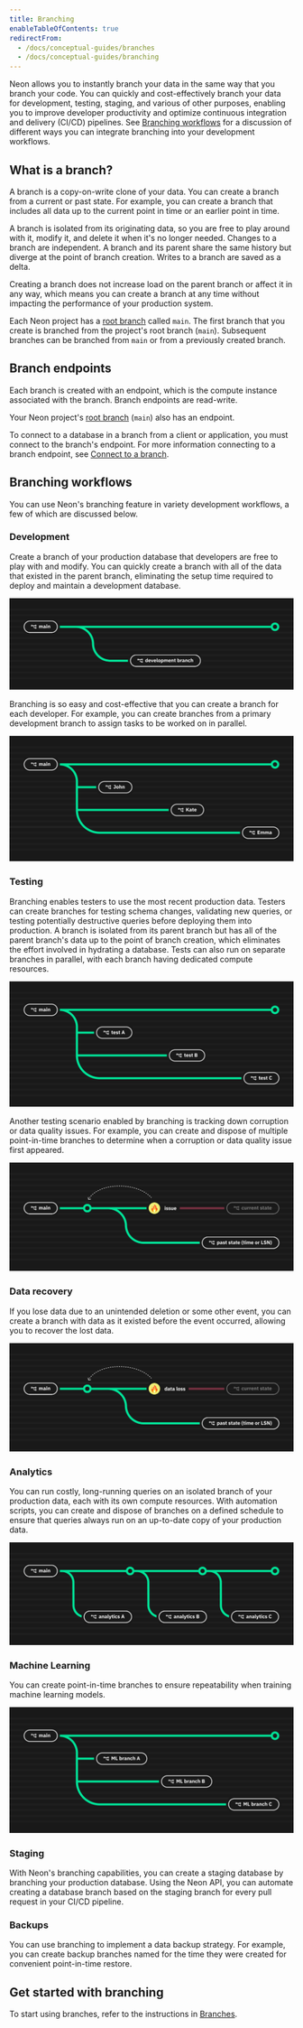 ```yaml
---
title: Branching
enableTableOfContents: true
redirectFrom:
  - /docs/conceptual-guides/branches
  - /docs/conceptual-guides/branching
---
```


<a id="branches-coming-soon/"></a>

Neon allows you to instantly branch your data in the same way that you branch your code. You can quickly and cost-effectively branch your data for development, testing, staging, and various of other purposes, enabling you to improve developer productivity and optimize continuous integration and delivery (CI/CD) pipelines. See [Branching workflows](#branching-workflows) for a discussion of different ways you can integrate branching into your development workflows.

## What is a branch?

A branch is a copy-on-write clone of your data. You can create a branch from a current or past state. For example, you can create a branch that includes all data up to the current point in time or an earlier point in time.

A branch is isolated from its originating data, so you are free to play around with it, modify it, and delete it when it's no longer needed. Changes to a branch are independent. A branch and its parent share the same history but diverge at the point of branch creation. Writes to a branch are saved as a delta.

Creating a branch does not increase load on the parent branch or affect it in any way, which means you can create a branch at any time without impacting the performance of your production system.

Each Neon project has a [root branch](../../reference/glossary#root-branch) called `main`. The first branch that you create is branched from the project's root branch (`main`). Subsequent branches can be branched from `main` or from a previously created branch.

## Branch endpoints

Each branch is created with an endpoint, which is the compute instance associated with the branch. Branch endpoints are read-write.

Your Neon project's [root branch](../../reference/glossary#root-branch) (`main`) also has an endpoint.

To connect to a database in a branch from a client or application, you must connect to the branch's endpoint. For more information connecting to a branch endpoint, see [Connect to a branch](../../manage/branches/#connect-to-a-branch).

## Branching workflows

You can use Neon's branching feature in variety development workflows, a few of which are discussed below.

### Development

Create a branch of your production database that developers are free to play with and modify. You can quickly create a branch with all of the data that existed in the parent branch, eliminating the setup time required to deploy and maintain a development database. 

![development environment branch](./images/branching_dev_env.png)

Branching is so easy and cost-effective that you can create a branch for each developer. For example, you can create branches from a primary development branch to assign tasks to be worked on in parallel.

![branch for each developer](./images/branching_each_dev.png)

### Testing

Branching enables testers to use the most recent production data. Testers can create branches for testing schema changes, validating new queries, or testing potentially destructive queries before deploying them into production. A branch is isolated from its parent branch but has all of the parent branch's data up to the point of branch creation, which eliminates the effort involved in hydrating a database. Tests can also run on separate branches in parallel, with each branch having dedicated compute resources.

![test environment branches](./images/branching_test.png)

Another testing scenario enabled by branching is tracking down corruption or data quality issues. For example, you can create and dispose of multiple point-in-time branches to determine when a corruption or data quality issue first appeared.

![data quality issue branch](./images/branching_issue.png)

### Data recovery

If you lose data due to an unintended deletion or some other event, you can create a branch with data as it existed before the event occurred, allowing you to recover the lost data.

![data recovery branch](./images/branching_data_loss.png)

### Analytics

You can run costly, long-running queries on an isolated branch of your production data, each with its own compute resources. With automation scripts, you can create and dispose of branches on a defined schedule to ensure that queries always run on an up-to-date copy of your production data.

![analytics branches](./images/branching_analytics.png)

### Machine Learning

You can create point-in-time branches to ensure repeatability when training machine learning models.

![ML branches](./images/branching_ml.png)

### Staging

With Neon's branching capabilities, you can create a staging database by branching your production database. Using the Neon API, you can automate creating a database branch based on the staging branch for every pull request in your CI/CD pipeline.

### Backups

You can use branching to implement a data backup strategy. For example, you can create backup branches named for the time they were created for convenient point-in-time restore.

## Get started with branching

To start using branches, refer to the instructions in [Branches](../../get-started-with-neon/get-started-branching).
